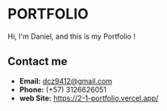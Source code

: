 # PORTFOLIO

Hi, I'm Daniel, and this is my Portfolio ! 

## Contact me

* **Email:** dcz9412@gmail.com
* **Phone:** (+57) 3126626051
* **web Site:** https://2-1-portfolio.vercel.app/
